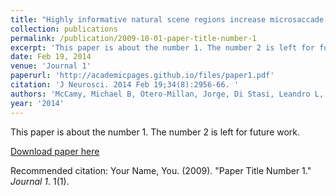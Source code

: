 ```yaml
---
title: "Highly informative natural scene regions increase microsaccade production during visual scanning."
collection: publications
permalink: /publication/2009-10-01-paper-title-number-1
excerpt: 'This paper is about the number 1. The number 2 is left for future work.'
date: Feb 19, 2014
venue: 'Journal 1'
paperurl: 'http://academicpages.github.io/files/paper1.pdf'
citation: 'J Neurosci. 2014 Feb 19;34(8):2956-66. '
authors: 'McCamy, Michael B, Otero-Millan, Jorge, Di Stasi, Leandro L, Macknik, Stephen L, Martinez-Conde, Susana'
year: '2014'
---
```

This paper is about the number 1. The number 2 is left for future work.

[Download paper here](http://academicpages.github.io/files/paper1.pdf)

Recommended citation: Your Name, You. (2009). "Paper Title Number 1." <i>Journal 1</i>. 1(1).
